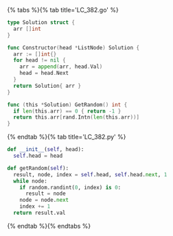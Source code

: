 {% tabs %}{% tab title='LC_382.go' %}

```go
type Solution struct {
  arr []int
}

func Constructor(head *ListNode) Solution {
  arr := []int{}
  for head != nil {
    arr = append(arr, head.Val)
    head = head.Next
  }
  return Solution{ arr }
}

func (this *Solution) GetRandom() int {
  if len(this.arr) == 0 { return -1 }
  return this.arr[rand.Intn(len(this.arr))]
}
```

{% endtab %}{% tab title='LC_382.py' %}

```py
def __init__(self, head):
  self.head = head

def getRandom(self):
  result, node, index = self.head, self.head.next, 1
  while node:
    if random.randint(0, index) is 0:
      result = node
    node = node.next
    index += 1
  return result.val
```

{% endtab %}{% endtabs %}
